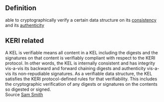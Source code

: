 ## Definition
able to cryptographically verify a certain data structure on its [consistency](inconsistency) and its [authenticity](authenticity)

## KERI related
A KEL is verifiable means all content in a KEL including the digests and the signatures on that content is verifiably compliant with respect to the KERI protocol. In other words, the KEL is internally consistent and has integrity vis-a-vis its backward and forward chaining digests and authenticity vis-a-vis its non-repudiable signatures. As a verifiable data structure, the KEL satisfies the KERI protocol-defined rules for that verifiability. This includes the cryptographic verification of any digests or signatures on the contents so digested or signed.  
Source [Sam Smith](https://github.com/WebOfTrust/ietf-keri/blob/main/draft-ssmith-keri.md#basic-terminology)
